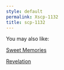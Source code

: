 ```yaml
---
style: default
permalink: Xscp-1132
title: scp-1132
---
```

You may also like:

[Sweet Memories](http://scp-wiki.net/sweet-memories)

[Revelation](http://scp-wiki.net/revelation)
